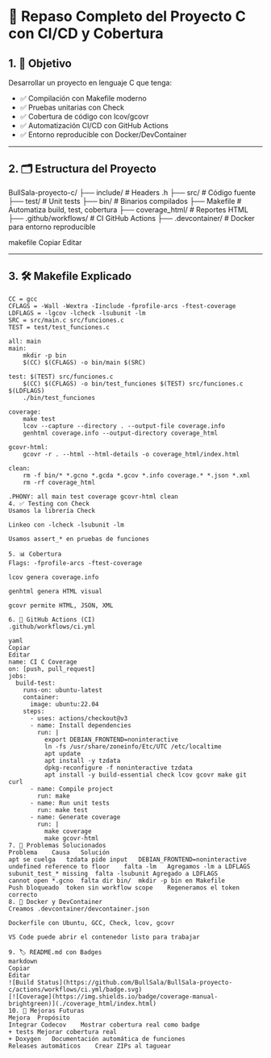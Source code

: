 # 📘 Repaso Completo del Proyecto C con CI/CD y Cobertura

## 1. 🎯 Objetivo

Desarrollar un proyecto en lenguaje C que tenga:

- ✅ Compilación con Makefile moderno  
- ✅ Pruebas unitarias con Check  
- ✅ Cobertura de código con lcov/gcovr  
- ✅ Automatización CI/CD con GitHub Actions  
- ✅ Entorno reproducible con Docker/DevContainer  

---

## 2. 🗂️ Estructura del Proyecto

BullSala-proyecto-c/ ├── include/ # Headers .h ├── src/ # Código fuente ├── test/ # Unit tests ├── bin/ # Binarios compilados ├── Makefile # Automatiza build, test, cobertura ├── coverage_html/ # Reportes HTML ├── .github/workflows/ # CI GitHub Actions ├── .devcontainer/ # Docker para entorno reproducible

makefile
Copiar
Editar

---

## 3. 🛠️ Makefile Explicado

```make
CC = gcc
CFLAGS = -Wall -Wextra -Iinclude -fprofile-arcs -ftest-coverage
LDFLAGS = -lgcov -lcheck -lsubunit -lm
SRC = src/main.c src/funciones.c
TEST = test/test_funciones.c

all: main
main:
	mkdir -p bin
	$(CC) $(CFLAGS) -o bin/main $(SRC)

test: $(TEST) src/funciones.c
	$(CC) $(CFLAGS) -o bin/test_funciones $(TEST) src/funciones.c $(LDFLAGS)
	./bin/test_funciones

coverage:
	make test
	lcov --capture --directory . --output-file coverage.info
	genhtml coverage.info --output-directory coverage_html

gcovr-html:
	gcovr -r . --html --html-details -o coverage_html/index.html

clean:
	rm -f bin/* *.gcno *.gcda *.gcov *.info coverage.* *.json *.xml
	rm -rf coverage_html

.PHONY: all main test coverage gcovr-html clean
4. ✅ Testing con Check
Usamos la librería Check

Linkeo con -lcheck -lsubunit -lm

Usamos assert_* en pruebas de funciones

5. 📊 Cobertura
Flags: -fprofile-arcs -ftest-coverage

lcov genera coverage.info

genhtml genera HTML visual

gcovr permite HTML, JSON, XML

6. 🔁 GitHub Actions (CI)
.github/workflows/ci.yml

yaml
Copiar
Editar
name: CI C Coverage
on: [push, pull_request]
jobs:
  build-test:
    runs-on: ubuntu-latest
    container:
      image: ubuntu:22.04
    steps:
      - uses: actions/checkout@v3
      - name: Install dependencies
        run: |
          export DEBIAN_FRONTEND=noninteractive
          ln -fs /usr/share/zoneinfo/Etc/UTC /etc/localtime
          apt update
          apt install -y tzdata
          dpkg-reconfigure -f noninteractive tzdata
          apt install -y build-essential check lcov gcovr make git curl
      - name: Compile project
        run: make
      - name: Run unit tests
        run: make test
      - name: Generate coverage
        run: |
          make coverage
          make gcovr-html
7. 🧯 Problemas Solucionados
Problema	Causa	Solución
apt se cuelga	tzdata pide input	DEBIAN_FRONTEND=noninteractive
undefined reference to floor	falta -lm	Agregamos -lm a LDFLAGS
subunit_test_* missing	falta -lsubunit	Agregado a LDFLAGS
cannot open *.gcno	falta dir bin/	mkdir -p bin en Makefile
Push bloqueado	token sin workflow scope	Regeneramos el token correcto
8. 🐳 Docker y DevContainer
Creamos .devcontainer/devcontainer.json

Dockerfile con Ubuntu, GCC, Check, lcov, gcovr

VS Code puede abrir el contenedor listo para trabajar

9. 🏷️ README.md con Badges
markdown
Copiar
Editar
![Build Status](https://github.com/BullSala/BullSala-proyecto-c/actions/workflows/ci.yml/badge.svg)
[![Coverage](https://img.shields.io/badge/coverage-manual-brightgreen)](./coverage_html/index.html)
10. 🚀 Mejoras Futuras
Mejora	Propósito
Integrar Codecov	Mostrar cobertura real como badge
+ tests	Mejorar cobertura real
+ Doxygen	Documentación automática de funciones
Releases automáticos	Crear ZIPs al taguear
